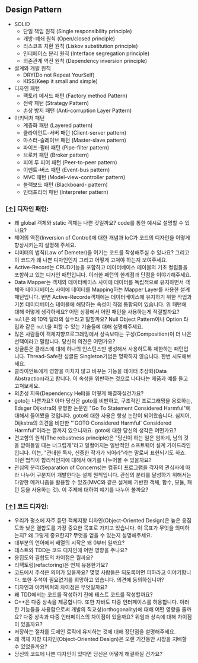 ## Design Pattern
- SOLID
    - 단일 책임 원칙 (Single responsibility principle)
    - 개방-폐쇄 원칙 (Open/closed principle)
    - 리스코프 치환 원칙 (Liskov substitution principle)
    - 인터페이스 분리 원칙 (Interface segregation principle)
    - 의존관계 역전 원칙 (Dependency inversion principle)
- 설계와 개발 원칙
    - DRY(Do not Repeat YourSelf)
    - KISS(Keep it small and simple)
- 디자인 패턴
    - 팩토리 메서드 패턴 (Factory method Pattern)
    - 전략 패턴 (Strategy Pattern)
    - 손상 방지 패턴 (Anti-corruption Layer Pattern)
- 아키텍처 패턴
    - 계층화 패턴 (Layered pattern)
    - 클라이언트-서버 패턴 (Client-server pattern)
    - 마스터-슬레이브 패턴 (Master-slave pattern)
    - 파이프-필터 패턴 (Pipe-filter pattern)
    - 브로커 패턴 (Broker pattern)
    - 피어 투 피어 패턴 (Peer-to-peer pattern)
    - 이벤트-버스 패턴 (Event-bus pattern)
    - MVC 패턴 (Model-view-controller pattern)
    - 블랙보드 패턴 (Blackboard- pattern)
    - 인터프리터 패턴 (Interpreter pattern)



### [[↑]](#toc) <a name='patterns'>디자인 패턴:</a>

* 왜 global 객체와 static 객체는 나쁜 것일까요? code를 통한 예시로 설명할 수 있나요?
* 제어의 역전(Inversion of Control)에 대한 개념과 IoC가 코드의 디자인을 어떻게 향상시키는지 설명해 주세요.
* 디미터의 법칙(Law of Demeter)을 어기는 코드를 작성해주실 수 있나요? 그리고 이 코드가 왜 나쁜 디자인인지 그리고 어떻게 고쳐야 하는지 보여주세요.
* Active-Record는 CRUD기능을 포함하고 데이터베이스 테이블의 기초 컬럼들을 포함하고 있는 디자인 패턴입니다. 이러한 패턴의 한계점과 단점을 이야기해주세요.
* Data Mapper는 객체와 데이터베이스 사이에 데이터를 독립적으로 유지하면서 객체와 데이터베이스 사이에 데이터를 Mapping하는 Mapper Layer를 사용한 설계 패턴입니다. 반면 Active-Recorde객체에는 데이터베이스에 유지하기 위한 작업과 기본 데이터베이스 테이블에 해당하는 속성이 직접 통합되어 있습니다. 위 패턴에 대해 어떻게 생각하세요? 어떤 상황에서 어떤 패턴을 사용하는게 적절할까요?
* `null`은 왜 10억 달러의 실수라고 말할까요? Null Object Pattern이나 Option 타입과 같은 `null`을 피할 수 있는 기술들에 대해 설명해주세요.
* 많은 사람들이 객체지향프로그래밍에서 상속보다는 구성(Composition)이 더 나은 선택이라고 말합니다. 당신의 의견은 어떤가요?
* 싱글톤은 클래스에 대해 하나의 인스턴스만 생성해서 사용하도록 제한하는 패턴입니다. Thread-Safe한 싱글톤 Singleton기법은 명확하지 않습니다. 한번 시도해보세요.
* 클라이언트에게 영향을 미치지 않고 바꾸는 기능을 데이터 추상화(Data Abstraction)라고 합니다. 이 속성을 위반하는 것으로 나타나는 제품과 예를 들고 고쳐보세요.
* 의존성 지옥(Dependency Hell)을 어떻게 해결하실건가요?
* goto는 나쁜가요? 아마 당신은 goto를 비판하고, 구조적인 프로그래밍을 옹호하는, Edsger Dijkstra의 유명한 논문인 "Go To Statement Considered Harmful"에 대해서 들어봤을 것입니다. goto에 대한 사용은 항상 논란이 되어왔습니다. 심지어, Dijkstra의 의견을 비판한 "'GOTO Considered Harmful' Considered Harmful"이라는 글까지 있으니까요. goto에 대한 당신의 생각은 어떤가요?
* 견고함의 원칙(The robustness principle)은 "당신이 하는 일은 엄하게, 남의 것을 받아들일 때는 너그럽게"라고 일컬어지는 일반적인 소프트웨어 설계 가이드라인입니다. 이는, "관대한 독자, 신중한 작가가 되어라"라는 말로써 표현되기도 하죠. 이런 법칙이 합리적인지에 대해서 얘기를 나누어볼 수 있을까요?
* 관심의 분리(Separation of Concerns)는 컴퓨터 프로그램을 각자의 관심사에 따라 나누어 구분지어 개발한다는 설계 원칙입니다. 관심의 분리를 달성하기 위해서는 다양한 메커니즘을 활용할 수 있죠(MVC와 같은 설계에 기반한 객체, 함수, 모듈, 패턴 등을 사용하는 것). 이 주제에 대하여 얘기를 나누어 볼까요?


### [[↑]](#toc) <a name='design'>코드 디자인:</a>

* 우리가 평소에 자주 듣던 객체지향 디자인(Object-Oriented Design)은 높은 응집도와 낮은 결합도를 가장 중요한 목표로 가지고 있습니다. 이 목표가 무엇을 의미하는지? 왜 그렇게 중요한지? 무엇을 얻을 수 있는지 설명해주세요.
* 대부분의 언어에서 배열의 시작은 왜 0부터 일까요?
* 테스트와 TDD는 코드 디자인에 어떤 영향을 주나요?
* 응집도와 결합도의 차이점은 뭘까요?
* 리팩토링(refactoring)은 언제 유용한가요?
* 코드에서 주석은 의미가 있을까요? 몇몇 사람들은 되도록이면 피하라고 이야기합니다. 또한 주석이 필요없기를 희망하고 있습니다. 의견에 동의하십니까?
* 디자인과 아키텍처의 차이점은 무엇일까요?
* 왜 TDD에서는 코드를 작성하기 전에 테스트 코드를 작성할까요?
* C++은 다중 상속을 제공합니다. 또한 자바도 다중 인터페이스를 허용합니다. 이러한 기능들을 사용함으로써 개발의 직교성(orthogonality)에 대해 어떤 영향을 줄까요? 다중 상속과 다중 인터페이스의 차이점이 있을까요? 위임과 상속에 대해 차이점이 있을까요?
* 저장하는 절차를 도메인 로직에 유지하는 것에 대해 장단점을 설명해주세요.
* 왜 객체 지향 디자인(Object-Oriented Design)은 오랜 기간동안 시장을 지배할 수 있었을까요?
* 당신의 코드에 나쁜 디자인이 있다면 당신은 어떻게 해결하실 건가요?
